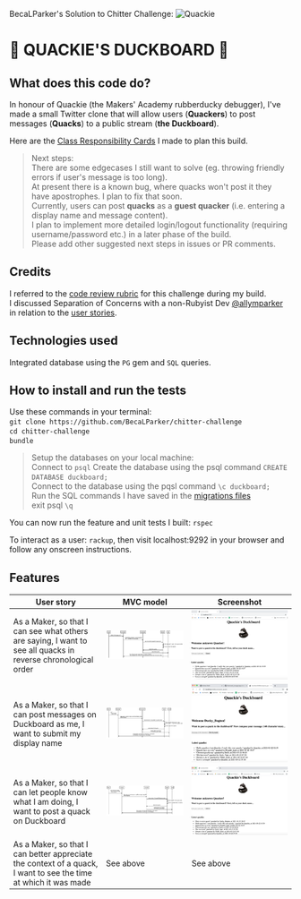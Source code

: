 BecaLParker's Solution to Chitter Challenge: ![Quackie](https://slack-imgs.com/?c=1&o1=gu&url=https%3A%2F%2Femoji.slack-edge.com%2FT03ALA7H4%2Frubberducking%2F1e5dc51b1afe3651.png)

:speech_balloon: QUACKIE'S DUCKBOARD :speech_balloon: 
============================================================================


What does this code do?
-----------------------
In honour of Quackie (the Makers' Academy rubberducky debugger), I've made a small Twitter clone that will allow users (**Quackers**) to post messages (**Quacks**) to a public stream (**the Duckboard**).

Here are the [Class Responsibility Cards](https://docs.google.com/spreadsheets/d/11LzZXDbAgK_YshhwBttdjJfsn3WNQv_rbeffG_7G9rg/edit?usp=sharing) I made to plan this build.

>Next steps:  
>There are some edgecases I still want to solve (eg. throwing friendly errors if user's message is too long).   
>At present there is a known bug, where quacks won't post it they have apostrophes. I plan to fix that soon.     
>Currently, users can post **quacks** as a **guest quacker** (i.e. entering a display name and message content).    
>I plan to implement more detailed login/logout functionality (requiring username/password etc.) in a later phase of the build.  
>Please add other suggested next steps in issues or PR comments.  

Credits
-------
I referred to the [code review rubric](https://github.com/makersacademy/chitter-challenge/blob/master/docs/review.md) for this challenge during my build.   
I discussed Separation of Concerns with a non-Rubyist Dev [@allymparker](https://github.com/allymparker) in relation to the [user stories](https://github.com/BecaLParker/chitter-challenge#features).

Technologies used
-----------------
Integrated database using the `PG` gem and `SQL` queries.

How to install and run the tests
--------------------------------
Use these commands in your terminal:  
`git clone https://github.com/BecaLParker/chitter-challenge`  
`cd chitter-challenge`  
`bundle`  

> Setup the databases on your local machine:  
> Connect to `psql`
> Create the database using the psql command `CREATE DATABASE duckboard;`    
> Connect to the database using the pqsl command `\c duckboard;`  
> Run the SQL commands I have saved in the [migrations files](https://github.com/BecaLParker/chitter-challenge/tree/main/db/migrations)   
> exit psql `\q`

You can now run the feature and unit tests I built: `rspec`

To interact as a user:
`rackup`, then visit localhost:9292 in your browser and follow any onscreen instructions.  

Features
-------
User story | MVC model | Screenshot
--- | ---------------------------------------------------- | --- | 
As a Maker, so that I can see what others are saying, I want to see all quacks in reverse chronological order | ![see all messages MVC](./planning/see_all_quacks_MVC.svg) |![screenshot](./planning/see_all_quacks_screenshot.png)
As a Maker, so that I can post messages on Duckboard as me, I want to submit my display name| ![user has a display name MVC](./planning/has_display_name_MVC.svg)|![screenshot](./planning/compose_quack%20screenshot.png)
As a Maker, so that I can let people know what I am doing, I want to post a quack on Duckboard | ![post a message MVC](./planning/post_a_quack_MVC.svg)|![screenshot](./planning/new_quack_posted_screenshot.png)
As a Maker, so that I can better appreciate the context of a quack, I want to see the time at which it was made |See above| See above



